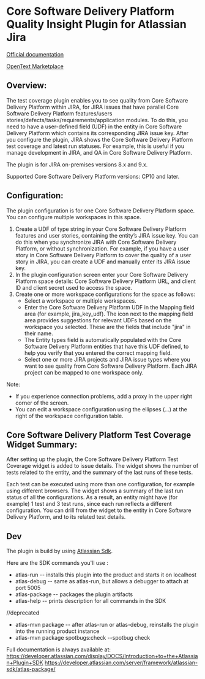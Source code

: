 # Core Software Delivery Platform Quality Insight Plugin for Atlassian Jira

[Official documentation](https://admhelp.microfocus.com/octane/en/latest/Online/Content/UserGuide/jira-octane-plugin.htm)

[OpenText Marketplace]( https://marketplace.microfocus.com/appdelivery/content/alm-octane-test-management-for-jira-plugin)

 
## Overview:
The test coverage plugin enables you to see quality from Core Software Delivery Platform within JIRA, for JIRA issues that have parallel
Core Software Delivery Platform features/users stories/defects/tasks/requirements/application modules. To do this, you need to have a user-defined field (UDF) 
in the entity in Core Software Delivery Platform which contains its corresponding JIRA issue key. After you configure the plugin,
JIRA shows the Core Software Delivery Platform test coverage and latest run statuses. For example, this is useful if you manage development
in JIRA, and QA in Core Software Delivery Platform.

The plugin is for JIRA on-premises versions 8.x and 9.x.

Supported Core Software Delivery Platform versions: CP10 and later.
 
## Configuration:
The plugin configuration is for one Core Software Delivery Platform space. You can configure multiple workspaces in this space.

1. Create a UDF of type string in your Core Software Delivery Platform features and user stories, containing the entity’s JIRA issue key. You 
can do this when you synchronize JIRA with Core Software Delivery Platform, or without synchronization. For example, if you have a user story 
in Core Software Delivery Platform to cover the quality of a user story in JIRA, you can create a UDF and manually enter its JIRA issue key.
2. In the plugin configuration screen enter your Core Software Delivery Platform space details: Core Software Delivery Platform URL, and client ID and client secret
used to access the space.
3. Create one or more workspace configurations for the space as follows:
    * Select a workspace or multiple workspaces.
    * Enter the Core Software Delivery Platform UDF in the Mapping field area (for example, jira_key_udf). The icon next to the mapping field 
area provides suggestions for relevant UDFs based on the workspace you selected. These are the fields that include 
"jira" in their name.
    * The Entity types field is automatically populated with the Core Software Delivery Platform entities that have this UDF defined, to help 
you verify that you entered the correct mapping field.
    * Select one or more JIRA projects and JIRA issue types where you want to see quality from Core Software Delivery Platform. Each JIRA 
project can be mapped to one workspace only.

Note: 
* If you experience connection problems, add a proxy in the upper right corner of the screen.
* You can edit a workspace configuration using the ellipses (…) at the right of the workspace configuration table.
 
## Core Software Delivery Platform Test Coverage Widget Summary:
After setting up the plugin, the Core Software Delivery Platform Test Coverage widget is added to issue details. The widget shows the number 
of tests related to the entity, and the summary of the last runs of these tests.

Each test can be executed using more than one configuration, for example using different browsers. The widget shows 
a summary of the last run status of all the configurations. As a result, an entity might have (for example) 1 test and 
3 test runs, since each run reflects a different configuration. You can drill from the widget to the entity in Core Software Delivery Platform, 
and to its related test details. 



## Dev

The plugin is build by using [Atlassian Sdk](https://developer.atlassian.com/server/framework/atlassian-sdk/).

Here are the SDK commands you'll use :

* atlas-run         -- installs this plugin into the product and starts it on localhost
* atlas-debug       -- same as atlas-run, but allows a debugger to attach at port 5005
* atlas-package     -- packages the plugin artifacts 
* atlas-help        -- prints description for all commands in the SDK

//deprecated
* atlas-mvn package -- after atlas-run or atlas-debug, reinstalls the plugin into the running product instance
* atlas-mvn package spotbugs:check --spotbug check



Full documentation is always available at:
https://developer.atlassian.com/display/DOCS/Introduction+to+the+Atlassian+Plugin+SDK
https://developer.atlassian.com/server/framework/atlassian-sdk/atlas-package/
